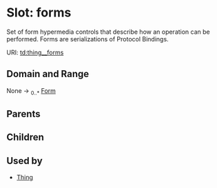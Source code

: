 
# Slot: forms

Set of form hypermedia controls that describe how an operation can be performed. Forms are serializations of Protocol Bindings.

URI: [td:thing__forms](https://www.w3.org/2019/wot/td#thing__forms)


## Domain and Range

None &#8594;  <sub>0..\*</sub> [Form](Form.md)

## Parents


## Children


## Used by

 * [Thing](Thing.md)
